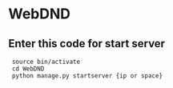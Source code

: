 <h1> WebDND </h1>

<h2> Enter this code for start server </h2>
<code> source bin/activate </code> <br>
<code> cd WebDND </code> <br>
<code> python manage.py startserver {ip or space} </code> <br>

